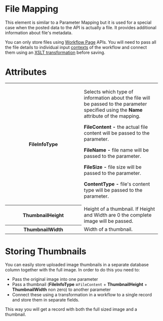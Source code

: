 # File Mapping

This element is similar to a Parameter Mapping but it is used for a special case when the posted data to the API is actually a file. It provides additional information about file's metadata.

You can only store files using [Workflow Page](/t/Workflow-Page) APIs. You will need to pass all the file details to individual input [contexts](/t/Context-Store) of the workflow and connect them using an [XSLT transformation](/t/Transformations) before saving.

# Attributes

<table class="confluenceTable">
<colgroup>
<col style="width: 50%" />
<col style="width: 50%" />
</colgroup>
<tbody>
<tr class="odd">
<th class="confluenceTh">FileInfoType</th>
<td class="confluenceTd"><p>Selects which type of information about the file will be passed to the parameter specified using the <strong>Name</strong> attribute of the mapping.</p>
<p><strong>FileContent -</strong> the actual file content will be passed to the parameter.</p>
<p><strong>FileName -</strong> file name will be passed to the parameter.</p>
<p><strong>FileSize -</strong> file size will be passed to the parameter.</p>
<p><strong>ContentType -</strong> file's content type will be passed to the parameter.</p></td>
</tr>
<tr class="even">
<th class="confluenceTh">ThumbnailHeight</th>
<td class="confluenceTd">Height of a thumbnail. If Height and Width are 0 the complete image will be passed.</td>
</tr>
<tr class="odd">
<th class="confluenceTh">ThumbnailWidth</th>
<td class="confluenceTd">Width of a thumbnail.</td>
</tr>
</tbody>
</table>

# Storing Thumbnails

You can easily store uploaded image thumbnails in a separate database column together with the full image. In order to do this you need to:

-   Pass the original image into one parameter
-   Pass a thumbnail (**FileInfoType =**`FileContent` + **ThumbnailHeight** + **ThumbnailWidth** non zero) to another parameter
-   Connect these using a transformation in a workflow to a single record and store them in separate fields.

This way you will get a record with both the full sized image and a thumbnail.
